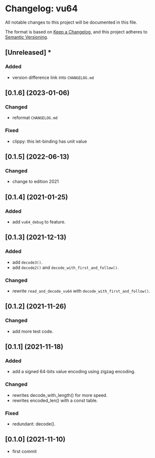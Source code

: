 # Changelog: vu64

All notable changes to this project will be documented in this file.

The format is based on [Keep a Changelog](https://keepachangelog.com/en/1.0.0/),
and this project adheres to [Semantic Versioning](https://semver.org/spec/v2.0.0.html).

## [Unreleased] *
### Added
* version difference link into `CHANGELOG.md`


## [0.1.6] (2023-01-06)
### Changed
* reformat `CHANGELOG.md`

### Fixed
* clippy: this let-binding has unit value

## [0.1.5] (2022-06-13)
### Changed
* change to edition 2021

## [0.1.4] (2021-01-25)
### Added
* add `vu64_debug` to feature.

## [0.1.3] (2021-12-13)
### Added
* add `decode3()`.
* add `decode2()` and `decode_with_first_and_follow()`.

### Changed
* rewrite `read_and_decode_vu64` with `decode_with_first_and_follow()`.

## [0.1.2] (2021-11-26)
### Changed
* add more test code.

## [0.1.1] (2021-11-18)
### Added
* add a signed 64-bits value encoding using zigzag encoding.

### Changed
* rewrites decode_with_length() for more speed.
* rewrites encoded_len() with a const table.

### Fixed
* redundant: decode().

## [0.1.0] (2021-11-10)
* first commit
